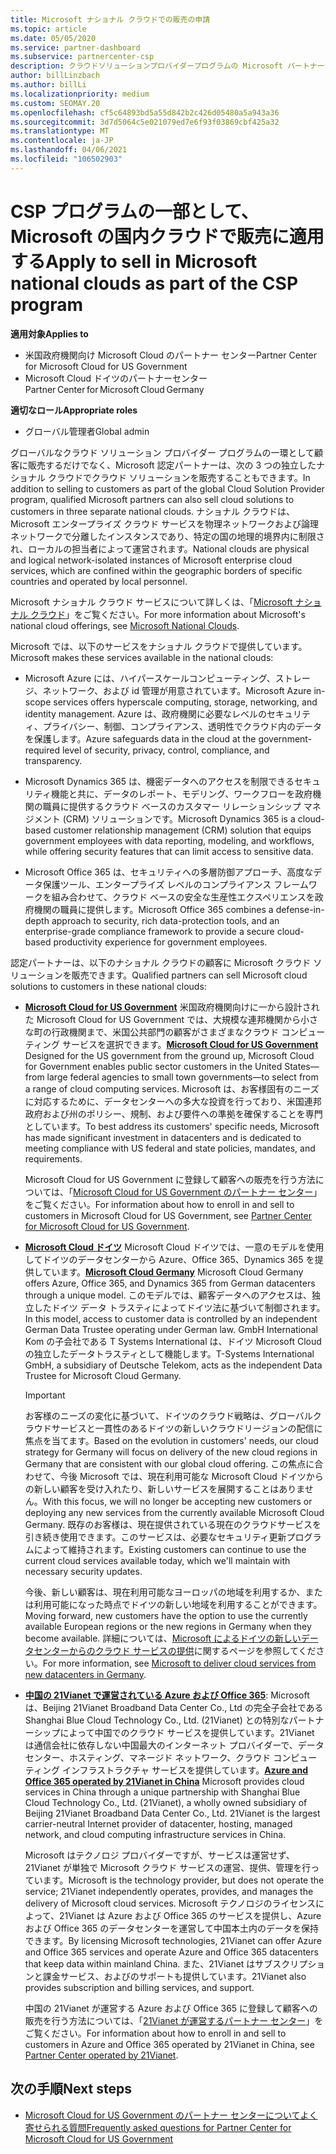 ```yaml
---
title: Microsoft ナショナル クラウドでの販売の申請
ms.topic: article
ms.date: 05/05/2020
ms.service: partner-dashboard
ms.subservice: partnercenter-csp
description: クラウドソリューションプロバイダープログラムの Microsoft パートナーが、サポートされている各国のクラウドに登録されているお客様に販売する方法について説明します。
author: billLinzbach
ms.author: billLi
ms.localizationpriority: medium
ms.custom: SEOMAY.20
ms.openlocfilehash: cf5c64893bd5a55d842b2c426d05480a5a943a36
ms.sourcegitcommit: 3d7d5064c5e021079ed7e6f93f03869cbf425a32
ms.translationtype: MT
ms.contentlocale: ja-JP
ms.lasthandoff: 04/06/2021
ms.locfileid: "106502903"
---
```

# <a name="apply-to-sell-in-microsoft-national-clouds-as-part-of-the-csp-program"></a><span data-ttu-id="0f58e-103">CSP プログラムの一部として、Microsoft の国内クラウドで販売に適用する</span><span class="sxs-lookup"><span data-stu-id="0f58e-103">Apply to sell in Microsoft national clouds as part of the CSP program</span></span>

<span data-ttu-id="0f58e-104">**適用対象**</span><span class="sxs-lookup"><span data-stu-id="0f58e-104">**Applies to**</span></span>

- <span data-ttu-id="0f58e-105">米国政府機関向け Microsoft Cloud のパートナー センター</span><span class="sxs-lookup"><span data-stu-id="0f58e-105">Partner Center for Microsoft Cloud for US Government</span></span>
- <span data-ttu-id="0f58e-106">Microsoft Cloud ドイツのパートナーセンター</span><span class="sxs-lookup"><span data-stu-id="0f58e-106">Partner Center for Microsoft Cloud Germany</span></span>

<span data-ttu-id="0f58e-107">**適切なロール**</span><span class="sxs-lookup"><span data-stu-id="0f58e-107">**Appropriate roles**</span></span>

- <span data-ttu-id="0f58e-108">グローバル管理者</span><span class="sxs-lookup"><span data-stu-id="0f58e-108">Global admin</span></span>

<span data-ttu-id="0f58e-109">グローバルなクラウド ソリューション プロバイダー プログラムの一環として顧客に販売するだけでなく、Microsoft 認定パートナーは、次の 3 つの独立したナショナル クラウドでクラウド ソリューションを販売することもできます。</span><span class="sxs-lookup"><span data-stu-id="0f58e-109">In addition to selling to customers as part of the global Cloud Solution Provider program, qualified Microsoft partners can also sell cloud solutions to customers in three separate national clouds.</span></span> <span data-ttu-id="0f58e-110">ナショナル クラウドは、Microsoft エンタープライズ クラウド サービスを物理ネットワークおよび論理ネットワークで分離したインスタンスであり、特定の国の地理的境界内に制限され、ローカルの担当者によって運営されます。</span><span class="sxs-lookup"><span data-stu-id="0f58e-110">National clouds are physical and logical network-isolated instances of Microsoft enterprise cloud services, which are confined within the geographic borders of specific countries and operated by local personnel.</span></span>

<span data-ttu-id="0f58e-111">Microsoft ナショナル クラウド サービスについて詳しくは、「[Microsoft ナショナル クラウド](https://www.microsoft.com/trustcenter/cloudservices/nationalcloud)」をご覧ください。</span><span class="sxs-lookup"><span data-stu-id="0f58e-111">For more information about Microsoft's national cloud offerings, see [Microsoft National Clouds](https://www.microsoft.com/trustcenter/cloudservices/nationalcloud).</span></span>

<span data-ttu-id="0f58e-112">Microsoft では、以下のサービスをナショナル クラウドで提供しています。</span><span class="sxs-lookup"><span data-stu-id="0f58e-112">Microsoft makes these services available in the national clouds:</span></span>

-   <span data-ttu-id="0f58e-113">Microsoft Azure には、ハイパースケールコンピューティング、ストレージ、ネットワーク、および id 管理が用意されています。</span><span class="sxs-lookup"><span data-stu-id="0f58e-113">Microsoft Azure in-scope services offers hyperscale computing, storage, networking, and identity management.</span></span> <span data-ttu-id="0f58e-114">Azure は、政府機関に必要なレベルのセキュリティ、プライバシー、制御、コンプライアンス、透明性でクラウド内のデータを保護します。</span><span class="sxs-lookup"><span data-stu-id="0f58e-114">Azure safeguards data in the cloud at the government-required level of security, privacy, control, compliance, and transparency.</span></span>

-   <span data-ttu-id="0f58e-115">Microsoft Dynamics 365 は、機密データへのアクセスを制限できるセキュリティ機能と共に、データのレポート、モデリング、ワークフローを政府機関の職員に提供するクラウド ベースのカスタマー リレーションシップ マネジメント (CRM) ソリューションです。</span><span class="sxs-lookup"><span data-stu-id="0f58e-115">Microsoft Dynamics 365 is a cloud-based customer relationship management (CRM) solution that equips government employees with data reporting, modeling, and workflows, while offering security features that can limit access to sensitive data.</span></span>

-   <span data-ttu-id="0f58e-116">Microsoft Office 365 は、セキュリティへの多層防御アプローチ、高度なデータ保護ツール、エンタープライズ レベルのコンプライアンス フレームワークを組み合わせて、クラウド ベースの安全な生産性エクスペリエンスを政府機関の職員に提供します。</span><span class="sxs-lookup"><span data-stu-id="0f58e-116">Microsoft Office 365 combines a defense-in-depth approach to security, rich data-protection tools, and an enterprise-grade compliance framework to provide a secure cloud-based productivity experience for government employees.</span></span>

<span data-ttu-id="0f58e-117">認定パートナーは、以下のナショナル クラウドの顧客に Microsoft クラウド ソリューションを販売できます。</span><span class="sxs-lookup"><span data-stu-id="0f58e-117">Qualified partners can sell Microsoft cloud solutions to customers in these national clouds:</span></span>

-   <span data-ttu-id="0f58e-118">[**Microsoft Cloud for US Government**](https://www.microsoft.com/trustcenter/cloudservices/nationalcloud#Microsoft_Cloud_for_US) 米国政府機関向けに一から設計された Microsoft Cloud for US Government では、大規模な連邦機関から小さな町の行政機関まで、米国公共部門の顧客がさまざまなクラウド コンピューティング サービスを選択できます。</span><span class="sxs-lookup"><span data-stu-id="0f58e-118">[**Microsoft Cloud for US Government**](https://www.microsoft.com/trustcenter/cloudservices/nationalcloud#Microsoft_Cloud_for_US) Designed for the US government from the ground up, Microsoft Cloud for Government enables public sector customers in the United States—from large federal agencies to small town governments—to select from a range of cloud computing services.</span></span> <span data-ttu-id="0f58e-119">Microsoft は、お客様固有のニーズに対応するために、データセンターへの多大な投資を行っており、米国連邦政府および州のポリシー、規制、および要件への準拠を確保することを専門としています。</span><span class="sxs-lookup"><span data-stu-id="0f58e-119">To best address its customers' specific needs, Microsoft has made significant investment in datacenters and is dedicated to meeting compliance with US federal and state policies, mandates, and requirements.</span></span> 

    <span data-ttu-id="0f58e-120">Microsoft Cloud for US Government に登録して顧客への販売を行う方法については、「[Microsoft Cloud for US Government のパートナー センター](partner-center-for-microsoft-us-govt-cloud.md)」をご覧ください。</span><span class="sxs-lookup"><span data-stu-id="0f58e-120">For information about how to enroll in and sell to customers in Microsoft Cloud for US Government, see [Partner Center for Microsoft Cloud for US Government](partner-center-for-microsoft-us-govt-cloud.md).</span></span>

-   <span data-ttu-id="0f58e-121">[**Microsoft Cloud ドイツ**](https://www.microsoft.com/trustcenter/cloudservices/nationalcloud#Microsoft_Cloud_Germany) Microsoft Cloud ドイツでは、一意のモデルを使用してドイツのデータセンターから Azure、Office 365、Dynamics 365 を提供しています。</span><span class="sxs-lookup"><span data-stu-id="0f58e-121">[**Microsoft Cloud Germany**](https://www.microsoft.com/trustcenter/cloudservices/nationalcloud#Microsoft_Cloud_Germany) Microsoft Cloud Germany offers Azure, Office 365, and Dynamics 365 from German datacenters through a unique model.</span></span> <span data-ttu-id="0f58e-122">このモデルでは、顧客データへのアクセスは、独立したドイツ データ トラスティによってドイツ法に基づいて制御されます。</span><span class="sxs-lookup"><span data-stu-id="0f58e-122">In this model, access to customer data is controlled by an independent German Data Trustee operating under German law.</span></span> <span data-ttu-id="0f58e-123">GmbH International Kom の子会社である T Systems International は、ドイツ Microsoft Cloud の独立したデータトラスティとして機能します。</span><span class="sxs-lookup"><span data-stu-id="0f58e-123">T-Systems International GmbH, a subsidiary of Deutsche Telekom, acts as the independent Data Trustee for Microsoft Cloud Germany.</span></span>

    > [!IMPORTANT]  
    > <span data-ttu-id="0f58e-124">お客様のニーズの変化に基づいて、ドイツのクラウド戦略は、グローバルクラウドサービスと一貫性のあるドイツの新しいクラウドリージョンの配信に焦点を当てます。</span><span class="sxs-lookup"><span data-stu-id="0f58e-124">Based on the evolution in customers' needs, our cloud strategy for Germany will focus on delivery of the new cloud regions in Germany that are consistent with our global cloud offering.</span></span> <span data-ttu-id="0f58e-125">この焦点に合わせて、今後 Microsoft では、現在利用可能な Microsoft Cloud ドイツからの新しい顧客を受け入れたり、新しいサービスを展開することはありません。</span><span class="sxs-lookup"><span data-stu-id="0f58e-125">With this focus, we will no longer be accepting new customers or deploying any new services from the currently available Microsoft Cloud Germany.</span></span> <span data-ttu-id="0f58e-126">既存のお客様は、現在提供されている現在のクラウドサービスを引き続き使用できます。このサービスは、必要なセキュリティ更新プログラムによって維持されます。</span><span class="sxs-lookup"><span data-stu-id="0f58e-126">Existing customers can continue to use the current cloud services available today, which we'll maintain with necessary security updates.</span></span>
    >  
    > <span data-ttu-id="0f58e-127">今後、新しい顧客は、現在利用可能なヨーロッパの地域を利用するか、または利用可能になった時点でドイツの新しい地域を利用することができます。</span><span class="sxs-lookup"><span data-stu-id="0f58e-127">Moving forward, new customers have the option to use the currently available European regions or the new regions in Germany when they become available.</span></span> <span data-ttu-id="0f58e-128">詳細については、[Microsoft によるドイツの新しいデータセンターからのクラウド サービスの提供](https://news.microsoft.com/europe/2018/08/31/microsoft-to-deliver-cloud-services-from-new-datacentres-in-germany-in-2019-to-meet-evolving-customer-needs/)に関するページを参照してください。</span><span class="sxs-lookup"><span data-stu-id="0f58e-128">For more information, see [Microsoft to deliver cloud services from new datacenters in Germany](https://news.microsoft.com/europe/2018/08/31/microsoft-to-deliver-cloud-services-from-new-datacentres-in-germany-in-2019-to-meet-evolving-customer-needs/).</span></span>

    
-   <span data-ttu-id="0f58e-129">[**中国の 21Vianet で運営されている Azure および Office 365**](https://www.microsoft.com/trustcenter/cloudservices/nationalcloud#Microsoft_Cloud_for_China): Microsoft は、Beijing 21Vianet Broadband Data Center Co., Ltd の完全子会社である Shanghai Blue Cloud Technology Co., Ltd. (21Vianet) との特別なパートナーシップによって中国でのクラウド サービスを提供しています。21Vianet は通信会社に依存しない中国最大のインターネット プロバイダーで、データセンター、ホスティング、マネージド ネットワーク、クラウド コンピューティング インフラストラクチャ サービスを提供しています。</span><span class="sxs-lookup"><span data-stu-id="0f58e-129">[**Azure and Office 365 operated by 21Vianet in China**](https://www.microsoft.com/trustcenter/cloudservices/nationalcloud#Microsoft_Cloud_for_China) Microsoft provides cloud services in China through a unique partnership with Shanghai Blue Cloud Technology Co., Ltd. (21Vianet), a wholly owned subsidiary of Beijing 21Vianet Broadband Data Center Co., Ltd. 21Vianet is the largest carrier-neutral Internet provider of datacenter, hosting, managed network, and cloud computing infrastructure services in China.</span></span> 

    <span data-ttu-id="0f58e-130">Microsoft はテクノロジ プロバイダーですが、サービスは運営せず、21Vianet が単独で Microsoft クラウド サービスの運営、提供、管理を行っています。</span><span class="sxs-lookup"><span data-stu-id="0f58e-130">Microsoft is the technology provider, but does not operate the service; 21Vianet independently operates, provides, and manages the delivery of Microsoft cloud services.</span></span> <span data-ttu-id="0f58e-131">Microsoft テクノロジのライセンスによって、21Vianet は Azure および Office 365 のサービスを提供し、Azure および Office 365 のデータセンターを運営して中国本土内のデータを保持できます。</span><span class="sxs-lookup"><span data-stu-id="0f58e-131">By licensing Microsoft technologies, 21Vianet can offer Azure and Office 365 services and operate Azure and Office 365 datacenters that keep data within mainland China.</span></span> <span data-ttu-id="0f58e-132">また、21Vianet はサブスクリプションと課金サービス、およびのサポートも提供しています。</span><span class="sxs-lookup"><span data-stu-id="0f58e-132">21Vianet also provides subscription and billing services, and support.</span></span>

    <span data-ttu-id="0f58e-133">中国の 21Vianet が運営する Azure および Office 365 に登録して顧客への販売を行う方法については、「[21Vianet が運営するパートナー センター](/previous-versions/windows/it-pro/windows-home-server/ff357696(v=ws.11))」をご覧ください。</span><span class="sxs-lookup"><span data-stu-id="0f58e-133">For information about how to enroll in and sell to customers in Azure and Office 365 operated by 21Vianet in China, see [Partner Center operated by 21Vianet](/previous-versions/windows/it-pro/windows-home-server/ff357696(v=ws.11)).</span></span>

## <a name="next-steps"></a><span data-ttu-id="0f58e-134">次の手順</span><span class="sxs-lookup"><span data-stu-id="0f58e-134">Next steps</span></span>

- [<span data-ttu-id="0f58e-135">Microsoft Cloud for US Government のパートナー センターについてよく寄せられる質問</span><span class="sxs-lookup"><span data-stu-id="0f58e-135">Frequently asked questions for Partner Center for Microsoft Cloud for US Government</span></span>](faq-for-us-govt-cloud.md)
